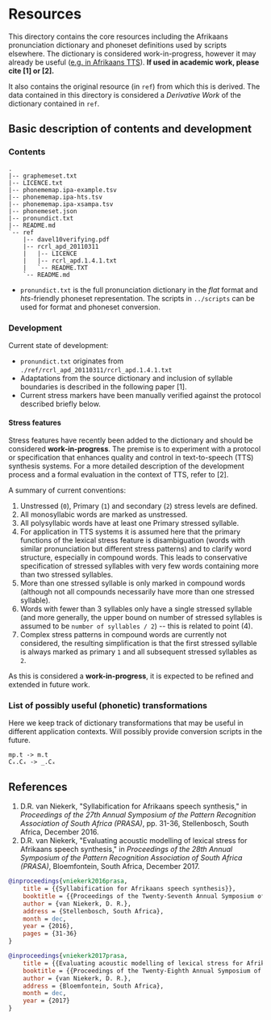 Resources
=========

This directory contains the core resources including the Afrikaans pronunciation dictionary and phoneset definitions used by scripts elsewhere. The dictionary is considered work-in-progress, however it may already be useful ([e.g. in Afrikaans TTS](https://github.com/demitasse/ttslab2_afr_lwazi2_build)). __If used in academic work, please cite [1] or [2].__

It also contains the original resource (in `ref`) from which this is derived. The data contained in this directory is considered a *Derivative Work* of the dictionary contained in `ref`.


Basic description of contents and development
---------------------------------------------

### Contents

```
.
|-- graphemeset.txt
|-- LICENCE.txt
|-- phonememap.ipa-example.tsv
|-- phonememap.ipa-hts.tsv
|-- phonememap.ipa-xsampa.tsv
|-- phonemeset.json
|-- pronundict.txt
|-- README.md
`-- ref
    |-- davel10verifying.pdf
    |-- rcrl_apd_20110311
    |   |-- LICENCE
    |   |-- rcrl_apd.1.4.1.txt
    |   `-- README.TXT
    `-- README.md
```

- `pronundict.txt` is the full pronunciation dictionary in the *flat* format and *hts*-friendly phoneset representation. The scripts in `../scripts` can be used for format and phoneset conversion.


### Development

Current state of development:
 - `pronundict.txt` originates from `./ref/rcrl_apd_20110311/rcrl_apd.1.4.1.txt`
 - Adaptations from the source dictionary and inclusion of syllable boundaries is described in the following paper [1].
 - Current stress markers have been manually verified against the protocol described briefly below.

#### Stress features

Stress features have recently been added to the dictionary and should be considered __work-in-progress__. The premise is to experiment with a protocol or specification that enhances quality and control in text-to-speech (TTS) synthesis systems. For a more detailed description of the development process and a formal evaluation in the context of TTS, refer to [2].

A summary of current conventions:

1. Unstressed (`0`), Primary (`1`) and secondary (`2`) stress levels are defined.
2. All monosyllabic words are marked as unstressed.
3. All polysyllabic words have at least one Primary stressed syllable.
4. For application in TTS systems it is assumed here that the primary functions of the lexical stress feature is disambiguation (words with similar pronunciation but different stress patterns) and to clarify word structure, especially in compound words. This leads to conservative specification of stressed syllables with very few words containing more than two stressed syllables. 
5. More than one stressed syllable is only marked in compound words (although not all compounds necessarily have more than one stressed syllable).
6. Words with fewer than 3 syllables only have a single stressed syllable (and more generally, the upper bound on number of stressed syllables is assumed to be `number of syllables / 2`) -- this is related to point (4).
7. Complex stress patterns in compound words are currently not considered, the resulting simplification is that the first stressed syllable is always marked as primary `1` and all subsequent stressed syllables as `2`.
 
As this is considered a __work-in-progress__, it is expected to be refined and extended in future work.

### List of possibly useful (phonetic) transformations

Here we keep track of dictionary transformations that may be useful in different application contexts. Will possibly provide conversion scripts in the future.

```
mp.t -> m.t
Cₓ.Cₓ -> _.Cₓ
```

References
----------

 1. D.R. van Niekerk, "Syllabification for Afrikaans speech synthesis," in _Proceedings of the 27th Annual Symposium of the Pattern Recognition Association of South Africa (PRASA)_, pp. 31-36, Stellenbosch, South Africa, December 2016.
 2. D.R. van Niekerk, "Evaluating acoustic modelling of lexical stress for Afrikaans speech synthesis," in _Proceedings of the 28th Annual Symposium of the Pattern Recognition Association of South Africa (PRASA)_, Bloemfontein, South Africa, December 2017.

```bibtex
@inproceedings{vniekerk2016prasa,
	title = {{Syllabification for Afrikaans speech synthesis}},
	booktitle = {{Proceedings of the Twenty-Seventh Annual Symposium of the Pattern Recognition Association of South Africa (PRASA)}},
	author = {van Niekerk, D. R.},
	address = {Stellenbosch, South Africa},
	month = dec,
	year = {2016},
	pages = {31-36}
}

@inproceedings{vniekerk2017prasa,
	title = {{Evaluating acoustic modelling of lexical stress for Afrikaans speech synthesis}},
	booktitle = {{Proceedings of the Twenty-Eighth Annual Symposium of the Pattern Recognition Association of South Africa (PRASA)}},
	author = {van Niekerk, D. R.},
	address = {Bloemfontein, South Africa},
	month = dec,
	year = {2017}
}
```
